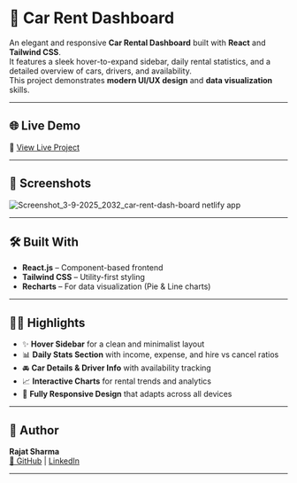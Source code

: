 # 🚗 Car Rent Dashboard

An elegant and responsive **Car Rental Dashboard** built with **React** and **Tailwind CSS**.  
It features a sleek hover-to-expand sidebar, daily rental statistics, and a detailed overview of cars, drivers, and availability.  
This project demonstrates **modern UI/UX design** and **data visualization** skills.

---

## 🌐 Live Demo

🔗 [View Live Project](https://car-rent-dash-board.netlify.app/)

---

## 📸 Screenshots
![Screenshot_3-9-2025_2032_car-rent-dash-board netlify app](https://github.com/user-attachments/assets/67c1127f-20e5-483f-b1fd-aa9a3a4b5e2f)



---

## 🛠️ Built With

- **React.js** – Component-based frontend  
- **Tailwind CSS** – Utility-first styling  
- **Recharts** – For data visualization (Pie & Line charts)  

---

## 🧑‍🎨 Highlights

- ✨ **Hover Sidebar** for a clean and minimalist layout  
- 📊 **Daily Stats Section** with income, expense, and hire vs cancel ratios  
- 🚘 **Car Details & Driver Info** with availability tracking  
- 📈 **Interactive Charts** for rental trends and analytics  
- 📱 **Fully Responsive Design** that adapts across all devices  

---

## 📜 Author

**Rajat Sharma**  
[🔗 GitHub](https://github.com/Rajat09Sharma/Rajat09Sharma)
 | [LinkedIn](https://www.linkedin.com/in/rajat-sharma09)

---
